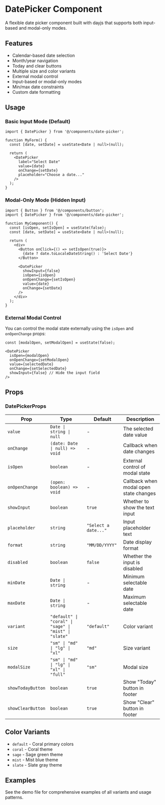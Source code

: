 # DatePicker Component

A flexible date picker component built with dayjs that supports both input-based and modal-only modes.

## Features

- Calendar-based date selection
- Month/year navigation
- Today and clear buttons
- Multiple size and color variants
- External modal control
- Input-based or modal-only modes
- Min/max date constraints
- Custom date formatting

## Usage

### Basic Input Mode (Default)

```tsx
import { DatePicker } from '@/components/date-picker';

function MyForm() {
  const [date, setDate] = useState<Date | null>(null);

  return (
    <DatePicker
      label="Select Date"
      value={date}
      onChange={setDate}
      placeholder="Choose a date..."
    />
  );
}
```

### Modal-Only Mode (Hidden Input)

```tsx
import { Button } from '@/components/button';
import { DatePicker } from '@/components/date-picker';

function MyComponent() {
  const [isOpen, setIsOpen] = useState(false);
  const [date, setDate] = useState<Date | null>(null);

  return (
    <div>
      <Button onClick={() => setIsOpen(true)}>
        {date ? date.toLocaleDateString() : 'Select Date'}
      </Button>
      
      <DatePicker
        showInput={false}
        isOpen={isOpen}
        onOpenChange={setIsOpen}
        value={date}
        onChange={setDate}
      />
    </div>
  );
}
```

### External Modal Control

You can control the modal state externally using the `isOpen` and `onOpenChange` props:

```tsx
const [modalOpen, setModalOpen] = useState(false);

<DatePicker
  isOpen={modalOpen}
  onOpenChange={setModalOpen}
  value={selectedDate}
  onChange={setSelectedDate}
  showInput={false} // Hide the input field
/>
```

## Props

### DatePickerProps

| Prop | Type | Default | Description |
|------|------|---------|-------------|
| `value` | `Date \| string \| null` | - | The selected date value |
| `onChange` | `(date: Date \| null) => void` | - | Callback when date changes |
| `isOpen` | `boolean` | - | External control of modal state |
| `onOpenChange` | `(open: boolean) => void` | - | Callback when modal open state changes |
| `showInput` | `boolean` | `true` | Whether to show the text input |
| `placeholder` | `string` | `"Select a date..."` | Input placeholder text |
| `format` | `string` | `"MM/DD/YYYY"` | Date display format |
| `disabled` | `boolean` | `false` | Whether the input is disabled |
| `minDate` | `Date \| string` | - | Minimum selectable date |
| `maxDate` | `Date \| string` | - | Maximum selectable date |
| `variant` | `"default" \| "coral" \| "sage" \| "mist" \| "slate"` | `"default"` | Color variant |
| `size` | `"sm" \| "md" \| "lg" \| "xl"` | `"md"` | Size variant |
| `modalSize` | `"sm" \| "md" \| "lg" \| "xl" \| "full"` | `"sm"` | Modal size |
| `showTodayButton` | `boolean` | `true` | Show "Today" button in footer |
| `showClearButton` | `boolean` | `true` | Show "Clear" button in footer |

## Color Variants

- `default` - Coral primary colors
- `coral` - Coral theme
- `sage` - Sage green theme  
- `mist` - Mist blue theme
- `slate` - Slate gray theme

## Examples

See the demo file for comprehensive examples of all variants and usage patterns.
